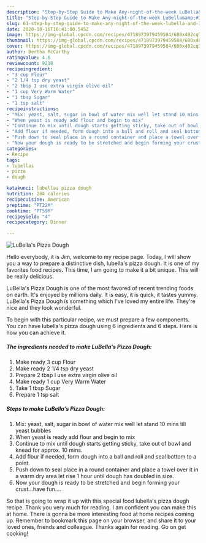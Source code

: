 ```yaml
---
description: "Step-by-Step Guide to Make Any-night-of-the-week LuBella&amp;#39;s Pizza Dough"
title: "Step-by-Step Guide to Make Any-night-of-the-week LuBella&amp;#39;s Pizza Dough"
slug: 61-step-by-step-guide-to-make-any-night-of-the-week-lubella-and-39-s-pizza-dough
date: 2020-10-16T16:41:00.545Z
image: https://img-global.cpcdn.com/recipes/4718973979459584/680x482cq70/lubellas-pizza-dough-recipe-main-photo.jpg
thumbnail: https://img-global.cpcdn.com/recipes/4718973979459584/680x482cq70/lubellas-pizza-dough-recipe-main-photo.jpg
cover: https://img-global.cpcdn.com/recipes/4718973979459584/680x482cq70/lubellas-pizza-dough-recipe-main-photo.jpg
author: Bertha McCarthy
ratingvalue: 4.6
reviewcount: 9218
recipeingredient:
- "3 cup Flour"
- "2 1/4 tsp dry yeast"
- "2 tbsp I use extra virgin olive oil"
- "1 cup Very Warm Water"
- "1 tbsp Sugar"
- "1 tsp salt"
recipeinstructions:
- "Mix: yeast, salt, sugar in bowl of water mix well let stand 10 mins till yeast bubbles"
- "When yeast is ready add flour and begin to mix"
- "Continue to mix until dough starts getting sticky, take out of bowl and knead for approx. 10 mins."
- "Add flour if needed, form dough into a ball and roll and seal bottom to a point."
- "Push down to seal place in a round container and place a towel over it in a warm dry area let rise 1 hour until dough has doubled in size."
- "Now your dough is ready to be stretched and begin forming your crust...have fun...."
categories:
- Recipe
tags:
- lubellas
- pizza
- dough

katakunci: lubellas pizza dough 
nutrition: 284 calories
recipecuisine: American
preptime: "PT22M"
cooktime: "PT59M"
recipeyield: "4"
recipecategory: Dinner

---
```



![LuBella&#39;s Pizza Dough](https://img-global.cpcdn.com/recipes/4718973979459584/680x482cq70/lubellas-pizza-dough-recipe-main-photo.jpg)

Hello everybody, it is Jim, welcome to my recipe page. Today, I will show you a way to prepare a distinctive dish, lubella&#39;s pizza dough. It is one of my favorites food recipes. This time, I am going to make it a bit unique. This will be really delicious.

LuBella&#39;s Pizza Dough is one of the most favored of recent trending foods on earth. It's enjoyed by millions daily. It is easy, it is quick, it tastes yummy. LuBella&#39;s Pizza Dough is something which I've loved my entire life. They're nice and they look wonderful.




To begin with this particular recipe, we must prepare a few components. You can have lubella&#39;s pizza dough using 6 ingredients and 6 steps. Here is how you can achieve it.

<!--inarticleads1-->

##### The ingredients needed to make LuBella&#39;s Pizza Dough:

1. Make ready 3 cup Flour
1. Make ready 2 1/4 tsp dry yeast
1. Prepare 2 tbsp I use extra virgin olive oil
1. Make ready 1 cup Very Warm Water
1. Take 1 tbsp Sugar
1. Prepare 1 tsp salt




<!--inarticleads2-->

##### Steps to make LuBella&#39;s Pizza Dough:

1. Mix: yeast, salt, sugar in bowl of water mix well let stand 10 mins till yeast bubbles
1. When yeast is ready add flour and begin to mix
1. Continue to mix until dough starts getting sticky, take out of bowl and knead for approx. 10 mins.
1. Add flour if needed, form dough into a ball and roll and seal bottom to a point.
1. Push down to seal place in a round container and place a towel over it in a warm dry area let rise 1 hour until dough has doubled in size.
1. Now your dough is ready to be stretched and begin forming your crust...have fun....




So that is going to wrap it up with this special food lubella&#39;s pizza dough recipe. Thank you very much for reading. I am confident you can make this at home. There is gonna be more interesting food at home recipes coming up. Remember to bookmark this page on your browser, and share it to your loved ones, friends and colleague. Thanks again for reading. Go on get cooking!
